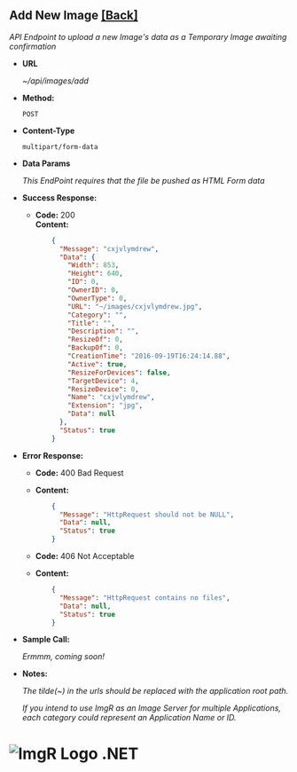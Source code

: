 ﻿**Add New Image** [[Back]](Api-Docs.md)
----

_API Endpoint to upload a new Image's data as a Temporary Image awaiting confirmation_

* **URL**

  _~/api/images/add_

* **Method:**

    `POST`

* **Content-Type**

    `multipart/form-data`

* **Data Params**

  _This EndPoint requires that the file be pushed as HTML Form data_

* **Success Response:**
  
  * **Code:** 200 <br />
    **Content:** 
 
    ```json
        {
          "Message": "cxjvlymdrew",
          "Data": {
            "Width": 853,
            "Height": 640,
            "ID": 0,
            "OwnerID": 0,
            "OwnerType": 0,
            "URL": "~/images/cxjvlymdrew.jpg",
            "Category": "",
            "Title": "",
            "Description": "",
            "ResizeOf": 0,
            "BackupOf": 0,
            "CreationTime": "2016-09-19T16:24:14.88",
            "Active": true,
            "ResizeForDevices": false,
            "TargetDevice": 4,
            "ResizeDevice": 0,
            "Name": "cxjvlymdrew",
            "Extension": "jpg",
            "Data": null
          },
          "Status": true
        }
    ```

* **Error Response:**

  * **Code:** 400 Bad Request
  * **Content:** 

    ```json
        {
          "Message": "HttpRequest should not be NULL",
          "Data": null,
          "Status": true
        }
    ```

  * **Code:** 406 Not Acceptable
  * **Content:** 

    ```json
        {
          "Message": "HttpRequest contains no files",
          "Data": null,
          "Status": true
        }
    ```

* **Sample Call:**

   _Ermmm, coming soon!_

* **Notes:**

  _The tilde(~) in the urls should be replaced with the application root path._ 

  _If you intend to use ImgR as an Image Server for multiple Applications, each category could represent an Application Name or ID._ 



# ![ImgR Logo](https://github.com/mykeels/ImgR/blob/master/ImgR/Content/logo.png?raw=true) .NET